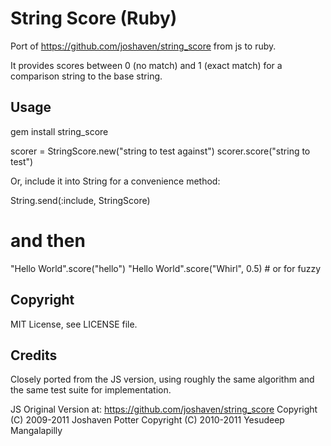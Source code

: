 String Score (Ruby)
===

Port of https://github.com/joshaven/string_score from js to ruby.

It provides scores between 0 (no match) and 1 (exact match) for a comparison
string to the base string.

Usage
---

  gem install string_score

  scorer = StringScore.new("string to test against")
  scorer.score("string to test")

Or, include it into String for a convenience method:


  String.send(:include, StringScore)

  # and then

  "Hello World".score("hello")
  "Hello World".score("Whirl", 0.5) # or for fuzzy

Copyright
---

MIT License, see LICENSE file.

Credits
---

Closely ported from the JS version, using roughly the same algorithm and
the same test suite for implementation.

JS Original Version at: https://github.com/joshaven/string_score
Copyright (C) 2009-2011 Joshaven Potter
Copyright (C) 2010-2011 Yesudeep Mangalapilly

